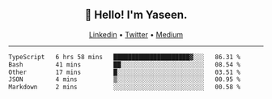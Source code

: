 <h2 align="center">👋 Hello! I'm Yaseen.</h2>
<p align="center">
  <a href="https://www.linkedin.com/in/yaseenkc/">Linkedin</a> •
  <a href="https://twitter.com/yaseeenkc">Twitter</a> •
  <a href="https://medium.com/@yaseen-kc">Medium</a>
</p>


<!--- 🔭 I’m currently working at []() as an  -->
<!--- - 💬 Ask me about **Javascript, React and Git** -->
<!--- - 📫 How to reach me: [@kc.yaseen](https://instagram.com/kc.yaseen) on Instagram -->
<!--- - ⚡ Fun fact: Big Fan of the :zap: emoji -->

-------

<!--START_SECTION:waka-->

```txt
TypeScript   6 hrs 58 mins   █████████████████████▓░░░   86.31 %
Bash         41 mins         ██░░░░░░░░░░░░░░░░░░░░░░░   08.54 %
Other        17 mins         █░░░░░░░░░░░░░░░░░░░░░░░░   03.51 %
JSON         4 mins          ▒░░░░░░░░░░░░░░░░░░░░░░░░   00.95 %
Markdown     2 mins          ░░░░░░░░░░░░░░░░░░░░░░░░░   00.58 %
```

<!--END_SECTION:waka-->
